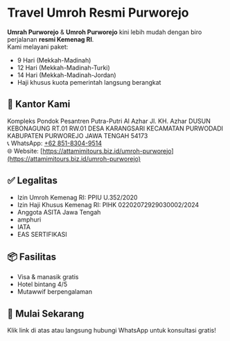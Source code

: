 # Travel Umroh Resmi Purworejo

**Umrah Purworejo** & **Umroh Purworejo** kini lebih mudah dengan biro perjalanan **resmi Kemenag RI**.  
Kami melayani paket:
- 9 Hari (Mekkah-Madinah)
- 12 Hari (Mekkah-Madinah-Turki)
- 14 Hari (Mekkah-Madinah-Jordan)
- Haji khusus kuota pemerintah langsung berangkat 

## 📍 Kantor Kami
Kompleks Pondok Pesantren Putra-Putri Al Azhar 
Jl. KH. Azhar DUSUN KEBONAGUNG RT.01 RW.01 DESA KARANGSARI KECAMATAN PURWODADI KABUPATEN PURWOREJO JAWA TENGAH 54173  
📞 WhatsApp: [+62 851-8304-9514](https://wa.me/6285183049514)  
🌐 Website: [https://attamimitours.biz.id/umroh-purworejo](https://attamimitours.biz.id/umroh-purworejo) <!-- backlink do-follow -->

## ✅ Legalitas
- Izin Umroh Kemenag RI: PPIU U.352/2020  
- Izin Haji Khusus Kemenag RI: PIHK 02202072929030002/2024  
- Anggota ASITA Jawa Tengah  
- amphuri
- IATA
- EAS SERTIFIKASI

## 📦 Fasilitas
- Visa & manasik gratis  
- Hotel bintang 4/5  
- Mutawwif berpengalaman  

## 🚀 Mulai Sekarang
Klik link di atas atau langsung hubungi WhatsApp untuk konsultasi gratis!
